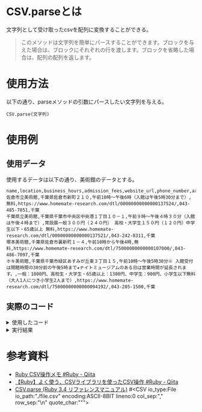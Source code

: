 # CSV.parseとは
文字列として受け取ったcsvを配列に変換することができる。

> このメソッドは文字列を簡単にパースすることができます。ブロックを与えた場合は、ブロックにそれぞれの行を渡します。ブロックを省略した場合は、配列の配列を返します。  

# 使用方法
以下の通り、parseメソッドの引数にパースしたい文字列を与える。

```
CSV.parse(文字列)
```


# 使用例
## 使用データ
使用するデータは以下の通り、美術館のデータとする。

```
name,location,business_hours,admission_fees,website_url,phone_number,area
佐倉市立美術館,千葉県佐倉市新町２１０,午前10時〜午後6時（入館は午後5時30分まで）,無料,https://www.homemate-research.com/dtl/00000000000000137524/,043-485-7851,千葉
千葉県立美術館,千葉県千葉市中央区中央港１丁目１０－１,午前９時〜午後４時３０分（入館は午後４時まで）,常設展一般３００円（２４０円） 高校・大学生１５０円（１２０円）中学生以下・65歳以上 無料,https://www.homemate-research.com/dtl/00000000000000137521/,043-242-8311,千葉
塚本美術館,千葉県佐倉市裏新町１－４,午前10時から午後4時,無料,https://www.homemate-research.com/dtl/75000000000000107000/,043-486-7097,千葉
ホキ美術館,千葉県千葉市緑区あすみが丘東３丁目１５,午前10時〜午後5時30分※ 入館受付は閉館時間の30分前の午後5時まで★ナイトミュージアムのある日は営業時間が延長されます。,一般：1800円、高校生・大学生・65歳以上：1300円、中学生：900円、小学生以下無料（大人1人につき小学生2人まで）,https://www.homemate-research.com/dtl/75000000000000094192/,043-205-1500,千葉
```

## 実際のコード

<details>

<summary>使用したコード</summary>

```
require 'csv'
require 'pp'

s = <<EOS
name,location,business_hours,admission_fees,website_url,phone_number,area
佐倉市立美術館,千葉県佐倉市新町２１０,午前10時〜午後6時（入館は午後5時30分まで）,無料,https://www.homemate-research.com/dtl/00000000000000137524/,043-485-7851,千葉
千葉県立美術館,千葉県千葉市中央区中央港１丁目１０－１,午前９時〜午後４時３０分（入館は午後４時まで）,常設展一般３００円（２４０円） 高校・大学生１５０円（１２０円）中学生以下・65歳以上 無料,https://www.homemate-research.com/dtl/00000000000000137521/,043-242-8311,千葉
塚本美術館,千葉県佐倉市裏新町１－４,午前10時から午後4時,無料,https://www.homemate-research.com/dtl/75000000000000107000/,043-486-7097,千葉
ホキ美術館,千葉県千葉市緑区あすみが丘東３丁目１５,午前10時〜午後5時30分※ 入館受付は閉館時間の30分前の午後5時まで★ナイトミュージアムのある日は営業時間が延長されます。,一般：1800円、高校生・大学生・65歳以上：1300円、中学生：900円、小学生以下無料（大人1人につき小学生2人まで）,https://www.homemate-research.com/dtl/75000000000000094192/,043-205-1500,千葉
千葉市美術館,千葉県千葉市中央区中央３丁目１０－８,午前10時－午後6時 （入場は午後5時30分まで） 金・土曜日は、午後8時まで開館 （入場は午後7時30分まで）,観覧料は展覧会毎に異なります。,https://www.homemate-research.com/dtl/00000000000000137523/,043-221-2311,千葉
EOS

pp CSV.parse(s)
```

</details>  

<details>

<summary>実行結果</summary>

```
[["name",
  "location",
  "business_hours",
  "admission_fees",
  "website_url",
  "phone_number",
  "area"],
 ["佐倉市立美術館",
  "千葉県佐倉市新町２１０",
  "午前10時〜午後6時（入館は午後5時30分まで）",
  "無料",
  "https://www.homemate-research.com/dtl/00000000000000137524/",
  "043-485-7851",
  "千葉"],
 ["千葉県立美術館",
  "千葉県千葉市中央区中央港１丁目１０－１",
  "午前９時〜午後４時３０分（入館は午後４時まで）",
  "常設展一般３００円（２４０円） 高校・大学生１５０円（１２０円）中学生以下・65歳以上 無料",
  "https://www.homemate-research.com/dtl/00000000000000137521/",
  "043-242-8311",
  "千葉"],
 ["塚本美術館",
  "千葉県佐倉市裏新町１－４",
  "午前10時から午後4時",
  "無料",
  "https://www.homemate-research.com/dtl/75000000000000107000/",
  "043-486-7097",
  "千葉"],
 ["ホキ美術館",
  "千葉県千葉市緑区あすみが丘東３丁目１５",
  "午前10時〜午後5時30分※ 入館受付は閉館時間の30分前の午後5時まで★ナイトミュージアムのある日は営業時間が延長されます。",
  "一般：1800円、高校生・大学生・65歳以上：1300円、中学生：900円、小学生以下無料（大人1人につき小学生2人まで）",
  "https://www.homemate-research.com/dtl/75000000000000094192/",
  "043-205-1500",
  "千葉"],
 ["千葉市美術館",
  "千葉県千葉市中央区中央３丁目１０－８",
  "午前10時－午後6時 （入場は午後5時30分まで） 金・土曜日は、午後8時まで開館 （入場は午後7時30分まで）",
  "観覧料は展覧会毎に異なります。",
  "https://www.homemate-research.com/dtl/00000000000000137523/",
  "043-221-2311",
  "千葉"]]
```

</details>  

# 参考資料
- [Ruby CSV操作メモ #Ruby - Qiita](https://qiita.com/nikadon/items/7fac20eb374f4090a6ba)
- [【Ruby】よく使う、CSVライブラリを使ったCSV操作 #Ruby - Qiita](https://qiita.com/mogulla3/items/2d2053f0e4c13ba3b6dc)
- [CSV.parse (Ruby 3.4 リファレンスマニュアル)](https://docs.ruby-lang.org/ja/latest/method/CSV/s/parse.html)
#<CSV io_type:File io_path:"./file.csv" encoding:ASCII-8BIT lineno:0 col_sep:"," row_sep:"\n" quote_char:"\"">
